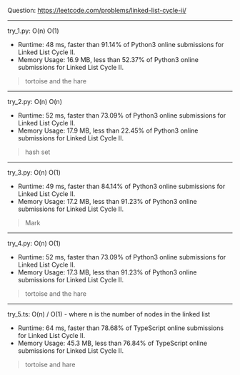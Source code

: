 Question: https://leetcode.com/problems/linked-list-cycle-ii/

---

try_1.py: O(n) O(1)
* Runtime: 48 ms, faster than 91.14% of Python3 online submissions for Linked List Cycle II.
* Memory Usage: 16.9 MB, less than 52.37% of Python3 online submissions for Linked List Cycle II.

> tortoise and the hare

---

try_2.py: O(n) O(n)

* Runtime: 52 ms, faster than 73.09% of Python3 online submissions for Linked List Cycle II.
* Memory Usage: 17.9 MB, less than 22.45% of Python3 online submissions for Linked List Cycle II.

> hash set

---

try_3.py: O(n) O(1)

* Runtime: 49 ms, faster than 84.14% of Python3 online submissions for Linked List Cycle II.
* Memory Usage: 17.2 MB, less than 91.23% of Python3 online submissions for Linked List Cycle II.

> Mark

---

try_4.py: O(n) O(1)

* Runtime: 52 ms, faster than 73.09% of Python3 online submissions for Linked List Cycle II.
* Memory Usage: 17.3 MB, less than 91.23% of Python3 online submissions for Linked List Cycle II.

> tortoise and the hare

---

try_5.ts: O(n) / O(1) - where n is the number of nodes in the linked list

* Runtime: 64 ms, faster than 78.68% of TypeScript online submissions for Linked List Cycle II.
* Memory Usage: 45.3 MB, less than 76.84% of TypeScript online submissions for Linked List Cycle II.

> tortoise and hare

